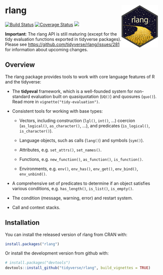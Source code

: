rlang <img src="man/figures/rlang.png" align="right" />
=======================================================

[![Build Status](https://travis-ci.org/tidyverse/rlang.svg?branch=master)](https://travis-ci.org/tidyverse/rlang)
[![Coverage Status](https://codecov.io/gh/tidyverse/rlang/branch/master/graph/badge.svg)](https://codecov.io/github/tidyverse/rlang?branch=master)
![](https://img.shields.io/badge/lifecycle-maturing-blue.svg)

**Important**: The rlang API is still maturing (except for the tidy
evaluation functions exported in tidyverse packages). Please see
https://github.com/tidyverse/rlang/issues/281 for information about
upcoming changes.


## Overview

The rlang package provides tools to work with core language features
of R and the tidyverse:

*   The __tidyeval__ framework, which is a well-founded system for non-standard
    evaluation built on quasiquotation (`UQ()`) and quosures (`quo()`).
    Read more in `vignette("tidy-evaluation")`.

*   Consistent tools for working with base types:

    * Vectors, including construction (`lgl()`, `int()`, ...)
      coercion (`as_logical()`, `as_character()`, ...), and
      predicates (`is_logical()`, `is_character()`).

    * Language objects, such as calls (`lang()`) and symbols (`sym()`).

    * Attributes, e.g. `set_attrs()`, `set_names()`.

    * Functions, e.g. `new_function()`, `as_function()`, `is_function()`.

    * Environments, e.g. `env()`, `env_has()`, `env_get()`, `env_bind()`,
      `env_unbind()`.

*   A comprehensive set of predicates to determine if an object satisfies
    various conditions, e.g. `has_length()`, `is_list()`, `is_empty()`.

*   The condition (message, warning, error) and restart system.

*   Call and context stacks.

## Installation

You can install the released version of rlang from CRAN with:

```r
install.packages("rlang")
```

Or install the development version from github with:

```r
# install.packages("devtools")
devtools::install_github("tidyverse/rlang", build_vignettes = TRUE)
```
